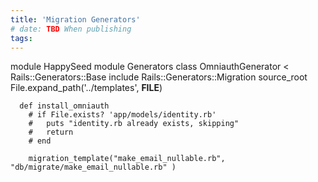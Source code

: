 ```yaml
---
title: 'Migration Generators'
# date: TBD When publishing
tags:
---
```


module HappySeed
  module Generators
    class OmniauthGenerator < Rails::Generators::Base
      include Rails::Generators::Migration
      source_root File.expand_path('../templates', __FILE__)

      def install_omniauth
        # if File.exists? 'app/models/identity.rb'
        #   puts "identity.rb already exists, skipping"
        #   return
        # end

        migration_template("make_email_nullable.rb", "db/migrate/make_email_nullable.rb" )

